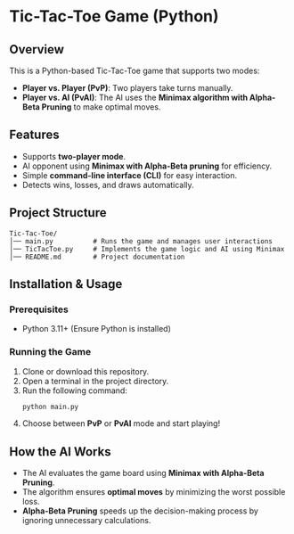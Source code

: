 # Tic-Tac-Toe Game (Python)

## Overview
This is a Python-based Tic-Tac-Toe game that supports two modes:
- **Player vs. Player (PvP)**: Two players take turns manually.
- **Player vs. AI (PvAI)**: The AI uses the **Minimax algorithm with Alpha-Beta Pruning** to make optimal moves.

## Features
- Supports **two-player mode**.
- AI opponent using **Minimax with Alpha-Beta pruning** for efficiency.
- Simple **command-line interface (CLI)** for easy interaction.
- Detects wins, losses, and draws automatically.

## Project Structure
```
Tic-Tac-Toe/
│── main.py          # Runs the game and manages user interactions
│── TicTacToe.py     # Implements the game logic and AI using Minimax
│── README.md        # Project documentation
```

## Installation & Usage
### Prerequisites
- Python 3.11+ (Ensure Python is installed)

### Running the Game
1. Clone or download this repository.
2. Open a terminal in the project directory.
3. Run the following command:
   ```bash
   python main.py
   ```
4. Choose between **PvP** or **PvAI** mode and start playing!

## How the AI Works
- The AI evaluates the game board using **Minimax with Alpha-Beta Pruning**.
- The algorithm ensures **optimal moves** by minimizing the worst possible loss.
- **Alpha-Beta Pruning** speeds up the decision-making process by ignoring unnecessary calculations.

